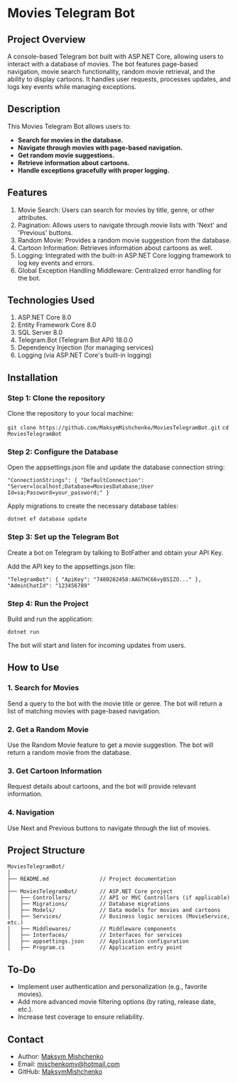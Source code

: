 # Movies Telegram Bot

## Project Overview
A console-based Telegram bot built with ASP.NET Core, allowing users to interact with a database of movies. The bot features page-based navigation, movie search functionality, random movie retrieval, and the ability to display cartoons. It handles user requests, processes updates, and logs key events while managing exceptions.

## Description

This Movies Telegram Bot allows users to:
- **Search for movies in the database.**
- **Navigate through movies with page-based navigation.**
- **Get random movie suggestions.**
- **Retrieve information about cartoons.**
- **Handle exceptions gracefully with proper logging.**

## Features

1. Movie Search: Users can search for movies by title, genre, or other attributes.
2. Pagination: Allows users to navigate through movie lists with 'Next' and 'Previous' buttons.
3. Random Movie: Provides a random movie suggestion from the database.
4. Cartoon Information: Retrieves information about cartoons as well.
5. Logging: Integrated with the built-in ASP.NET Core logging framework to log key events and errors.
6. Global Exception Handling Middleware: Centralized error handling for the bot.

## Technologies Used

1. ASP.NET Core 8.0
2. Entity Framework Core 8.0
3. SQL Server 8.0
4. Telegram.Bot (Telegram Bot API) 18.0.0
5. Dependency Injection (for managing services)
6. Logging (via ASP.NET Core's built-in logging)

## Installation

### Step 1: Clone the repository
Clone the repository to your local machine:

`git clone https://github.com/MaksymMishchenko/MoviesTelegramBot.git`
`cd MoviesTelegramBot`

### Step 2: Configure the Database
Open the appsettings.json file and update the database connection string:

`"ConnectionStrings": {
  "DefaultConnection": "Server=localhost;Database=MoviesDatabase;User Id=sa;Password=your_password;"
}`

Apply migrations to create the necessary database tables:

`dotnet ef database update`

### Step 3: Set up the Telegram Bot
Create a bot on Telegram by talking to BotFather and obtain your API Key.

Add the API key to the appsettings.json file:

`"TelegramBot": {
    "ApiKey": "7480202458:AAGTHC66vyBSIZO..."
  },
  "AdminChatId": "123456789"`

### Step 4: Run the Project
Build and run the application:

`dotnet run`

The bot will start and listen for incoming updates from users.

## How to Use

### 1. Search for Movies
Send a query to the bot with the movie title or genre.
The bot will return a list of matching movies with page-based navigation.

### 2. Get a Random Movie
Use the Random Movie feature to get a movie suggestion.
The bot will return a random movie from the database.

### 3. Get Cartoon Information
Request details about cartoons, and the bot will provide relevant information.

### 4. Navigation
Use Next and Previous buttons to navigate through the list of movies.

## Project Structure

```
MoviesTelegramBot/
│
├── README.md                // Project documentation
│
├── MoviesTelegramBot/       // ASP.NET Core project
│   ├── Controllers/         // API or MVC Controllers (if applicable)
│   ├── Migrations/          // Database migrations
│   ├── Models/              // Data models for movies and cartoons
│   ├── Services/            // Business logic services (MovieService, etc.)
│   ├── Middlewares/         // Middleware components
│   ├── Interfaces/          // Interfaces for services
│   ├── appsettings.json     // Application configuration
│   ├── Program.cs           // Application entry point

```


## To-Do
- Implement user authentication and personalization (e.g., favorite movies).
- Add more advanced movie filtering options (by rating, release date, etc.).
- Increase test coverage to ensure reliability.

## Contact
- Author: [Maksym Mishchenko](https://github.com/MaksymMishchenko)
- Email: [mischenkomv@hotmail.com](mailto:mischenkomv@hotmail.com)
- GitHub: [MaksymMishchenko](https://github.com/MaksymMishchenko)